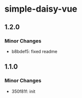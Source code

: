 # simple-daisy-vue

## 1.2.0

### Minor Changes

- b8bdef5: fixed readme

## 1.1.0

### Minor Changes

- 350f81f: init
